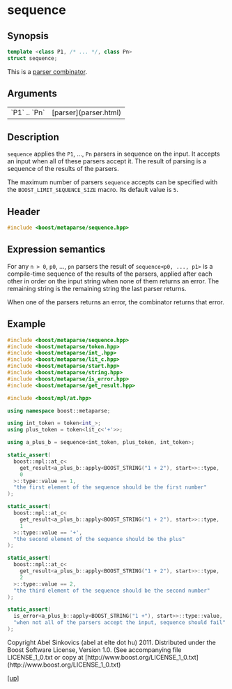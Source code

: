 # sequence

## Synopsis

```cpp
template <class P1, /* ... */, class Pn>
struct sequence;
```

This is a [parser combinator](parser_combinator.html).

## Arguments

<table cellpadding='0' cellspacing='0'>
  <tr>
    <td>`P1` .. `Pn`</td>
    <td>[parser](parser.html)</td>
  </tr>
</table>

## Description

`sequence` applies the `P1`, ..., `Pn` parsers in sequence on the input. It
accepts an input when all of these parsers accept it. The result of parsing is a
sequence of the results of the parsers.

The maximum number of parsers `sequence` accepts can be specified with the
`BOOST_LIMIT_SEQUENCE_SIZE` macro. Its default value is `5`.

## Header

```cpp
#include <boost/metaparse/sequence.hpp>
```

## Expression semantics

For any `n > 0`, `p0`, ..., `pn` parsers the result of `sequence<p0, ..., p1>`
is a compile-time sequence of the results of the parsers, applied after each
other in order on the input string when none of them returns an error.
The remaining string is the remaining string the last parser returns.

When one of the parsers returns an error, the combinator returns that error.

## Example

```cpp
#include <boost/metaparse/sequence.hpp>
#include <boost/metaparse/token.hpp>
#include <boost/metaparse/int_.hpp>
#include <boost/metaparse/lit_c.hpp>
#include <boost/metaparse/start.hpp>
#include <boost/metaparse/string.hpp>
#include <boost/metaparse/is_error.hpp>
#include <boost/metaparse/get_result.hpp>

#include <boost/mpl/at.hpp>

using namespace boost::metaparse;

using int_token = token<int_>;
using plus_token = token<lit_c<'+'>>;

using a_plus_b = sequence<int_token, plus_token, int_token>;

static_assert(
  boost::mpl::at_c<
    get_result<a_plus_b::apply<BOOST_STRING("1 + 2"), start>>::type,
    0
  >::type::value == 1,
  "the first element of the sequence should be the first number"
);

static_assert(
  boost::mpl::at_c<
    get_result<a_plus_b::apply<BOOST_STRING("1 + 2"), start>>::type,
    1
  >::type::value == '+',
  "the second element of the sequence should be the plus"
);

static_assert(
  boost::mpl::at_c<
    get_result<a_plus_b::apply<BOOST_STRING("1 + 2"), start>>::type,
    2
  >::type::value == 2,
  "the third element of the sequence should be the second number"
);

static_assert(
  is_error<a_plus_b::apply<BOOST_STRING("1 +"), start>>::type::value,
  "when not all of the parsers accept the input, sequence should fail"
);
```

<p class="copyright">
Copyright Abel Sinkovics (abel at elte dot hu) 2011.
Distributed under the Boost Software License, Version 1.0.
(See accompanying file LICENSE_1_0.txt or copy at
[http://www.boost.org/LICENSE_1_0.txt](http://www.boost.org/LICENSE_1_0.txt)
</p>

[[up]](reference.html)

